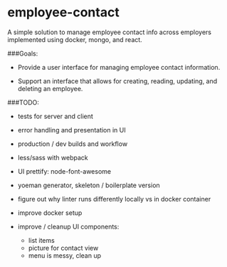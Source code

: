 # employee-contact
A simple solution to manage employee contact info across employers implemented using docker, mongo, and react.

###Goals:

- Provide a user interface for managing employee contact information. 

- Support an interface that allows for creating, reading, updating, and deleting an employee.

###TODO:

- tests for server and client

- error handling and presentation in UI

- production / dev builds and workflow

- less/sass with webpack

- UI prettify: node-font-awesome

- yoeman generator,  skeleton / boilerplate version

- figure out why linter runs differently locally vs in docker container

- improve docker setup

- improve / cleanup UI components:
  * list items
  * picture for contact view
  * menu is messy, clean up